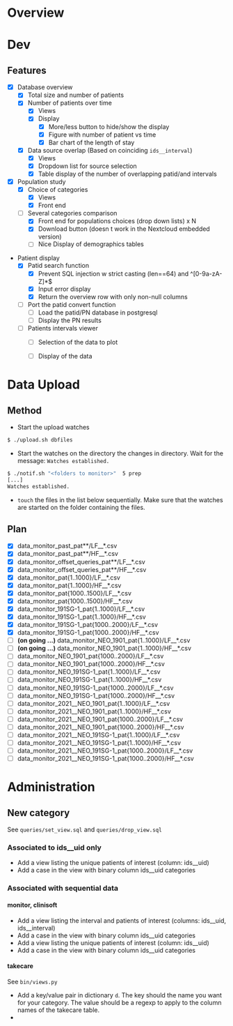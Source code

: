 # Overview

# Dev
## Features
- [x] Database overview
  - [x] Total size and number of patients
  - [x] Number of patients over time
    - [x] Views
    - [x] Display 
      -[x] More/less button to hide/show the display
      - [x] Figure with number of patient vs time
      - [x] Bar chart of the length of stay
  - [x] Data source overlap (Based on coinciding `ids__interval`)
    - [x] Views
    - [x] Dropdown list for source selection
    - [x] Table display of the number of overlapping patid/and intervals
- [x] Population study
  - [x] Choice of categories
    - [x] Views
    - [x] Front end
  - [ ] Several categories comparison
    - [x] Front end for populations choices (drop down lists) x N
    - [x] Download button (doesn t work in the Nextcloud embedded version)
    - [ ] Nice Display of demographics tables
- Patient display
  - [x] Patid search function
    - [x] Prevent SQL injection w strict casting (len==64) and ^[0-9a-zA-Z]*$
    - [x] Input error display
    - [x] Return the overview row with only non-null columns
  - [ ] Port the patid convert function
    - [ ] Load the patid/PN database in postgresql
    - [ ] Display the PN results
  - [ ] Patients intervals viewer
    - [ ] Selection of the data to plot
    - [ ] Display of the data


#  Data Upload
## Method

- Start the upload watches
```bash
$ ./upload.sh dbfiles
```

- Start the watches on the directory  the changes in directory. Wait for the message: `Watches established.`
```bash
$ ./notif.sh "<folders to monitor>"  5 prep
[...]
Watches established.
```

- `touch` the files in the list below sequentially. Make sure that the watches are started on the folder containing the files.


## Plan
- [x] data_monitor_past_pat**/LF__*.csv
- [x] data_monitor_past_pat**/HF__*.csv
- [x] data_monitor_offset_queries_pat**/LF__*.csv
- [x] data_monitor_offset_queries_pat**/HF__*.csv
- [x] data_monitor_pat{1..1000}/LF__*.csv
- [x] data_monitor_pat{1..1000}/HF__*.csv
- [x] data_monitor_pat{1000..1500}/LF__*.csv
- [x] data_monitor_pat{1000..1500}/HF__*.csv
- [x]  data_monitor_191SG-1_pat{1..1000}/LF__*.csv
- [x]  data_monitor_191SG-1_pat{1..1000}/HF__*.csv
- [x] data_monitor_191SG-1_pat{1000..2000}/LF__*.csv
- [x] data_monitor_191SG-1_pat{1000..2000}/HF__*.csv
- [ ] **(on going ...)** data_monitor_NEO_1901_pat{1..1000}/LF__*.csv
- [ ] **(on going ...)** data_monitor_NEO_1901_pat{1..1000}/HF__*.csv
- [ ] data_monitor_NEO_1901_pat{1000..2000}/LF__*.csv
- [ ] data_monitor_NEO_1901_pat{1000..2000}/HF__*.csv
- [ ] data_monitor_NEO_191SG-1_pat{1..1000}/LF__*.csv
- [ ] data_monitor_NEO_191SG-1_pat{1..1000}/HF__*.csv
- [ ] data_monitor_NEO_191SG-1_pat{1000..2000}/LF__*.csv
- [ ] data_monitor_NEO_191SG-1_pat{1000..2000}/HF__*.csv
- [ ] data_monitor_2021__NEO_1901_pat{1..1000}/LF__*.csv
- [ ] data_monitor_2021__NEO_1901_pat{1..1000}/HF__*.csv
- [ ] data_monitor_2021__NEO_1901_pat{1000..2000}/LF__*.csv
- [ ] data_monitor_2021__NEO_1901_pat{1000..2000}/HF__*.csv
- [ ] data_monitor_2021__NEO_191SG-1_pat{1..1000}/LF__*.csv
- [ ] data_monitor_2021__NEO_191SG-1_pat{1..1000}/HF__*.csv
- [ ] data_monitor_2021__NEO_191SG-1_pat{1000..2000}/LF__*.csv
- [ ] data_monitor_2021__NEO_191SG-1_pat{1000..2000}/HF__*.csv

# Administration
## New category
See `queries/set_view.sql` and `queries/drop_view.sql`


### Associated to ids__uid only
- Add a view listing the unique patients of interest (column: ids__uid)
- Add a case in the view with binary column ids__uid categories


### Associated with sequential data 
#### monitor, clinisoft
- Add a view listing the interval and patients of interest (columns: ids__uid, ids__interval) 
- Add a case in the view with binary column ids__uid categories 
- Add a view listing the unique patients of interest (column: ids__uid)
- Add a case in the view with binary column ids__uid categories


#### takecare
See `bin/views.py`
- Add a key/value pair in dictionary `d`. The key should the name you want for your category. 
The value should be a regexp to apply to the column names of the takecare table.
- 




